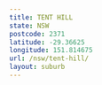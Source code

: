 ```yaml
---
title: TENT HILL
state: NSW
postcode: 2371
latitude: -29.36625
longitude: 151.814675
url: /nsw/tent-hill/
layout: suburb
---
```


